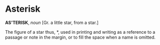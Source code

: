 # Asterisk

**AS'TERISK**, _noun_ \[Gr. a little star, from a star.\]

The figure of a star thus, \*, used in printing and writing as a reference to a passage or note in the margin, or to fill the space when a name is omitted.